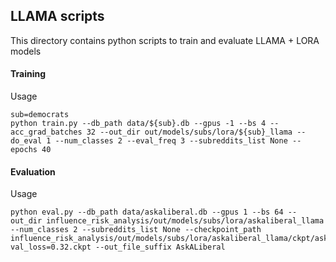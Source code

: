 ## LLAMA scripts

This directory contains python scripts to train and evaluate LLAMA + LORA models

#### Training

Usage
```
sub=democrats
python train.py --db_path data/${sub}.db --gpus -1 --bs 4 --acc_grad_batches 32 --out_dir out/models/subs/lora/${sub}_llama --do_eval 1 --num_classes 2 --eval_freq 3 --subreddits_list None --epochs 40
```

#### Evaluation

Usage
```
python eval.py --db_path data/askaliberal.db --gpus 1 --bs 64 --out_dir influence_risk_analysis/out/models/subs/lora/askaliberal_llama --num_classes 2 --subreddits_list None --checkpoint_path influence_risk_analysis/out/models/subs/lora/askaliberal_llama/ckpt/askaliberal_epoch=7-val_loss=0.32.ckpt --out_file_suffix AskALiberal
```